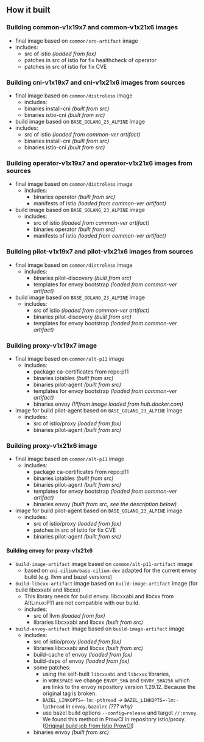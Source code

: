 ## How it built

### Building common-v1x19x7 and common-v1x21x6 images
  - final image based on `common/src-artifact` image
  - includes:
    - src of istio *(loaded from fox)*
    - patches in src of istio for fix healthcheck of operator
    - patches in src of istio for fix CVE

### Building cni-v1x19x7 and cni-v1x21x6 images from sources
  - final image based on `common/distroless` image
    - includes:
     - binaries install-cni *(built from src)*
     - binaries istio-cni *(built from src)*
  - build image based on `BASE_GOLANG_23_ALPINE` image
  - includes:
    - src of istio *(loaded from common-ver artifact)*
    - binaries install-cni *(built from src)*
    - binaries istio-cni *(built from src)*

### Building operator-v1x19x7 and operator-v1x21x6 images from sources
  - final image based on `common/distroless` image
    - includes:
      - binaries operator *(built from src)*
      - manifests of istio *(loaded from common-ver artifact)*
  - build image based on `BASE_GOLANG_23_ALPINE` image
    - includes:
      - src of istio *(loaded from common-ver artifact)*
      - binaries operator *(built from src)*
      - manifests of istio *(loaded from common-ver artifact)*

### Building pilot-v1x19x7 and pilot-v1x21x6 images from sources
  - final image based on `common/distroless` image
    - includes:
      - binaries pilot-discovery *(built from src)*
      - templates for envoy bootstrap *(loaded from common-ver artifact)*
  - build image based on `BASE_GOLANG_23_ALPINE` image
    - includes:
      - src of istio *(loaded from common-ver artifact)*
      - binaries pilot-discovery *(built from src)*
      - templates for envoy bootstrap *(loaded from common-ver artifact)*


### Building proxy-v1x19x7 image
  - final image based on `common/alt-p11` image
    - includes:
      - package ca-certificates from repo:p11
      - binaries iptables *(built from src)*
      - binaries pilot-agent *(built from src)*
      - templates for envoy bootstrap *(loaded from common-ver artifact)*
      - binaries envoy *(!!!from image loaded from hub.docker.com)*
  - image for build pilot-agent based on `BASE_GOLANG_23_ALPINE` image
    - includes:
        - src of istio/proxy *(loaded from fox)*
        - binaries pilot-agent *(built from src)*

### Building proxy-v1x21x6 image
  - final image based on `common/alt-p11` image
    - includes:
      - package ca-certificates from repo:p11
      - binaries iptables *(built from src)*
      - binaries pilot-agent *(built from src)*
      - templates for envoy bootstrap *(loaded from common-ver artifact)*
      - binaries envoy *(built from src, see the description below)*
  - image for build pilot-agent based on `BASE_GOLANG_23_ALPINE` image
    - includes:
        - src of istio/proxy *(loaded from fox)*
        - patches in src of istio for fix CVE
        - binaries pilot-agent *(built from src)*

#### Building envoy for proxy-v1x21x6 

  - `build-image-artifact` image based on `common/alt-p11-artifact` image
    - based on `cni-cilium/base-cilium-dev` adapted for the current envoy build (e.g. llvm and bazel versions)     
  - `build-libcxx-artifact` image based on `build-image-artifact` image (for build libcxxabi and libcxx)
    - This library needs for build envoy. libcxxabi and libcxx from AltLinux:P11 are not compatible with our build.
    - includes:
      - src of llvm *(loaded from fox)*
      - libraries libcxxabi and libcxx *(built from src)*
  - `build-envoy-artifact` image based on `build-image-artifact` image
    - includes:
      - src of istio/proxy *(loaded from fox)*
      - libraries libcxxabi and libcxx *(built from src)*
      - build-cache of envoy *(loaded from fox)*
      - build-deps of envoy *(loaded from fox)*
      - some patches:
        - using the self-built `libcxxabi` and `libcxxx` libraries,
        - in `WORKSPACE` we change `ENVOY_SHA` and `ENVOY_SHA256` which are links to the envoy repository version 1.29.12. Because the original tag is broken.
        - `BAZEL_LINKOPTS=-lm:-pthread` -> `BAZEL_LINKOPTS=-lm:-lpthread` in `envoy.bazelrc` *(??? why)*
        - use bazel build options `--config=release` and target `//:envoy`. We found this method in ProwCI in repository istio/proxy. ([Original build job from Istio ProwCI](https://prow.istio.io/view/gs/istio-prow/pr-logs/pull/istio_release-builder/1944/build-warning_release-builder_release-1.21/1837269285437706240))
      - binaries envoy *(built from src)*
      
